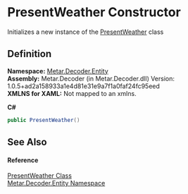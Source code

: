 # PresentWeather Constructor


Initializes a new instance of the <a href="T_Metar_Decoder_Entity_PresentWeather.md">PresentWeather</a> class



## Definition
**Namespace:** <a href="N_Metar_Decoder_Entity.md">Metar.Decoder.Entity</a>  
**Assembly:** Metar.Decoder (in Metar.Decoder.dll) Version: 1.0.5+ad2a158933a1e4d81e31e9a7f1a0faf24fc95eed  
**XMLNS for XAML:** Not mapped to an xmlns.

**C#**
``` C#
public PresentWeather()
```



## See Also


#### Reference
<a href="T_Metar_Decoder_Entity_PresentWeather.md">PresentWeather Class</a>  
<a href="N_Metar_Decoder_Entity.md">Metar.Decoder.Entity Namespace</a>  
